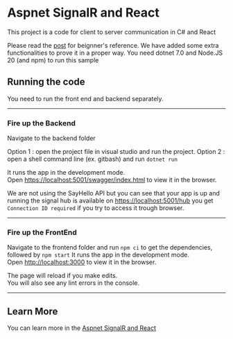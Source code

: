 # Aspnet SignalR and React

This project is a code for client to server communication in C# and React

Please read the [post](https://www.abrahamberg.com/blog/aspnet-signalr-and-react/) for beignner's reference.
We have added some extra functionalities to prove it in a proper way.
You need dotnet 7.0 and Node.JS  20 (and npm) to run this sample


## Running the code

You need to run the front end and backend separately.  

---

### Fire up the Backend

Navigate to the backend folder

Option 1 : open the project file in visual studio and run the project.
Option 2 : open a shell command line (ex. gitbash) and run `dotnet run`

It runs the app in the development mode.\
Open [https://localhost:5001/swagger/index.html](https://localhost:5001/swagger/index.html) to view it in the browser.

We are not using the SayHello API but you can see that your app is up and running the signal hub is available on [https://localhost:5001/hub](https://localhost:5001/hub)
you get `Connection ID required` if you try to access it trough browser.

---

### Fire up the FrontEnd

Navigate to the frontend folder and run `npm ci` to get the dependencies, followed by `npm start`
It runs the app in the development mode.\
Open [http://localhost:3000](http://localhost:3000) to view it in the browser.

The page will reload if you make edits.\
You will also see any lint errors in the console.

---

## Learn More

You can learn more in the  [Aspnet SignalR and React](https://www.abrahamberg.com/blog/aspnet-signalr-and-react/)
